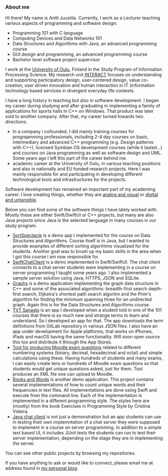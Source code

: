 ### About me

Hi there! My name is Antti Juustila. Currently, I work as a Lecturer teaching various aspects of programming and software design:

* Programming 101 with C language
* Computing Devices and Data Networks 101
* Data Structures and Algorithms with Java, an advanced programming course
* GUI design and programming, an advanced programming course
* Bachelor level software project supervisor

I work at the [University of Oulu](https://www.oulu.fi/english), Finland in the Study Program of Information Processing Science. My research unit [INTERACT](https://github.com/interact-rg) focuses on understanding and supporting participatory design, user-centered design, value co-creation, user driven innovation and human interaction in IT (information technology based services in divergent everyday life contexts.

I have a long history in teaching but also in software development. I began my career during studying and after graduating in implementing a family of applications for sports halls in C++ on Windows. That product was later sold to another company. After that, my career turned towards two directions: 

* In a company i cofounded, I did mainly training courses for progrqamming professionals, including 2-4 day courses on basic, intermediary and advanced C++ programming (e.g. Design patterns with C++), licensed Symbian OS development courses (while it lasted...) and courses on Java programming as well as software design and UML. Some years ago I left this part of the career behind me.
* academic career at the University of Oulu, in various teaching positions and also in nationally and EU funded research projects. Here I was mainly responsible for and participating in developing different technological tools and infrastructures for the projects.

Software development has remained an important part of my academing career. I love creating things, whether they are [analog and visual](https://juustila-art.com) or [digital and untangible](https://www.juustila.com/antti). 

Below you can find some of the software things I have lately worked with. Mostly these are either Swift/SwiftUI or C++ projects, but many are also Java projects since Java is the selected language in many courses in our study program.


* [SortSpectacle](https://github.com/anttijuu/SortSpectacle) is a demo app I implemented for the course on Data Structures and Algorithms. Course itself is in Java, but I wanted to provide examples of different sorting algorihtms visualized for the students. Another goal was to brush up my basic skills in the area when I got this course i am now responsible for.
* [SwiftChatClient](https://github.com/anttijuu/SwiftChatClient) is a demo implemented in Swift/SwiftUI. The chat client connects to a chat server students were implementing in a course on server programming I taught some years ago. I also implemented a sample server solution using Java, HTTPS, JSON and SQLite.
* [Graphs](https://github.com/anttijuu/Graphs) is a demo application implementing the graph data structure in C++ and some of the associated algorithms: breadth-first search depth-first search, Dijkstra's shortest path search algoritm and the Prim's algorithm for finding the minimum spanning three for an undirected graph. Again this is for the Data Structures and Algorithms course.
* [TVT Sanasto](https://github.com/anttijuu/TVTSanasto-Java) is an app I developed when a student told in one of the 101 courses that there is so much new and strange terms to learn and understand. So I developed an app for that. The app downloads the term definitions from GitLab repository in various JSON files. I also have an app under development for Apple platforms, that works on iPhones, iPads and macOS having the same functionality. Will soon open source this too and distribute it through the App Stores.
* [Tool for producing Moodle exam questions](https://github.com/anttijuu/conversion-qs) related to different numbering systems (binary, decimal, hexadecimal and octal) and simple calculations using these. Having hundreds of students and many exams, I can easily create tens or hundreds of Moodle exam questions so that students would get unique questions asked, just for them. Tool produces an XML file one can upload to Moodle.
* [Books and Words](https://github.com/anttijuu/BooksAndWords) is another demo application. This project contains several implementations of how to count unique words and their frequencies in text files. All implementations are done using Swift and execute from the command line. Each of the implementation is implemented in a different programming style. The styles here are (mostly) from the book Exercises in Programming Style by Cristina Videira.
* [Java chat client](https://github.com/anttijuu/O3-chat-client) is not just a demonstration but an app students can use in testing their own implemntation of a chat server they were supposed to implement in a course on server programming. In addition to a simple text based UI, it includes JUnit tests the students can run to test their server implementation, depending on the stage they are in implementing the server. 

You can see other public projects by browsing my repositories.

If you have anything to ask or would like to connect, please email me at address found in [my personal blog](https://juustila.com/antti/about).
